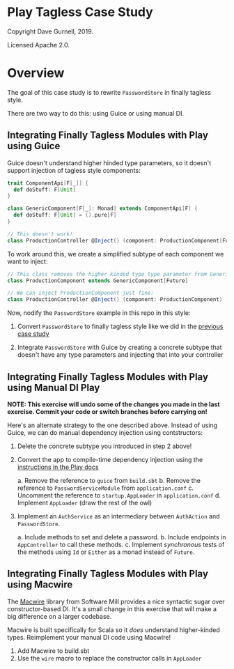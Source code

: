 # Play Tagless Case Study

Copyright Dave Gurnell, 2019.

Licensed Apache 2.0.

# Overview

The goal of this case study is
to rewrite `PasswordStore` in finally tagless style.

There are two way to do this: using Guice or using manual DI.

## Integrating Finally Tagless Modules with Play using Guice

Guice doesn't understand higher hinded type parameters,
so it doesn't support injection of tagless style components:

```scala
trait ComponentApi[F[_]] {
  def doStuff: F[Unit]
}

class GenericComponent[F[_]: Monad] extends ComponentApi[F] {
  def doStuff: F[Unit] = ().pure[F]
}

// This doesn't work!
class ProductionController @Inject() (component: ProductionComponent[Future])
```

To work around this, we create a simplified subtype of each component we want to inject:

```scala
// This class removes the higher kinded type type parameter from GenericComponent:
class ProductionComponent extends GenericComponent[Future]

// We can inject ProductionComponent just fine:
class ProductionController @Inject() (component: ProductionComponent)
```

Now, nodify the `PasswordStore` example in this repo in this style:

1. Convert `PasswordStore` to finally tagless style
   like we did in the [previous case study](https://github.com/davegurnell/tagless-case-study)

2. Integrate `PasswordStore` with Guice
   by creating a concrete subtype that doesn't have any type parameters
   and injecting that into your controller

## Integrating Finally Tagless Modules with Play using Manual DI Play

**NOTE: This exercise will undo some of the changes you made in the last exercise.
Commit your code or switch branches before carrying on!**

Here's an alternate strategy to the one described above.
Instead of using Guice, we can do manual dependency injection using contstructors:

1. Delete the concrete subtype you introduced in step 2 above!

2. Convert the app to compile-time dependency injection
   using the [instructions in the Play docs](https://www.playframework.com/documentation/2.7.x/ScalaCompileTimeDependencyInjection)

    a. Remove the reference to `guice` from `build.sbt`
    b. Remove the reference to `PasswordServiceModule` from `application.conf`
    c. Uncomment the reference to `startup.AppLoader` in `application.conf`
    d. Implement `AppLoader` (draw the rest of the owl)

3. Implement an `AuthService` as an intermediary between `AuthAction` and `PasswordStore`.

    a. Include methods to set and delete a password.
    b. Include endpoints in `AppController` to call these methods.
    c. Implement *synchronous* tests of the methods
       using `Id` or `Either` as a monad instead of `Future`.

## Integrating Finally Tagless Modules with Play using Macwire

The [Macwire](https://github.com/softwaremill/macwire) library from Software Mill provides
a nice syntactic sugar over constructor-based DI.
It's a small change in this exercise that will make a big difference on a larger codebase.

Macwire is built specifically for Scala so it *does* understand higher-kinded types.
Reimplement your manual DI code using Macwire!

1. Add Macwire to build.sbt
2. Use the `wire` macro to replace the constructor calls in `AppLoader`
